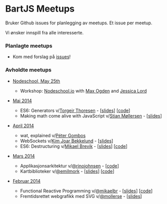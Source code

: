 BartJS Meetups
=======

Bruker Github issues for planlegging av meetups. Et issue per meetup.

Vi ønsker innspill fra alle interesserte.

### Planlagte meetups
 - Kom med forslag på [issues](https://github.com/BartJS/meetups/issues/)!

### Avholdte meetups
 - [Nodeschool, May 25th](https://github.com/BartJS/meetups/issues/7)
    - Workshop: [Nodeschool.io](http://nodeschool.io) with [Max Ogden](https://github.com/maxogden) and [Jessica Lord](https://github.com/jlord)

 - [Mai 2014](https://github.com/BartJS/meetups/issues/6)
    - ES6: Generators v/[Torgeir Thoresen](https://github.com/torgeir)  - [[slides](http://torgeir.github.io/generators-talk/)]  [[code](https://github.com/torgeir/generators-talk)]
    - Making math come alive with JavaScript v/[Stian Møllersen](https://github.com/mollerse) - [[slides](http://mollerse.github.io/sjs14/)]

 - [April 2014](https://github.com/BartJS/meetups/issues/3)
    - wat, explained v/[Péter Gombos](https://github.com/peterhgombos)
    - WebSockets v/[Kim Joar Bekkelund](https://github.com/kjbekkelund) - [[slides](https://speakerdeck.com/kimjoar/websockets-and-server-sent-events)]  
    - ES6: Destructuring v/[Mikael Brevik](https://github.com/mikaelbr) - [[slides](http://git.mikaelb.net/presentations/bartjs/destructuring/)]  [[code](https://gist.github.com/mikaelbr/9900818)]

 - [Mars 2014](https://github.com/BartJS/meetups/issues/2) 
    - Applikasjonsarkitektur v/[@rinojohnsen](https://twitter.com/rinojohnsen) -  [[code](https://github.com/rinoandrejohnsen/Shakei)]
    - Kartbiblioteker v/[@emilmork](https://twitter.com/3milm) -  [[slides](http://emilmork.github.io/presentations/leafletvsopenlayers/)] [[code](https://github.com/emilmork/leafletvsopenlayers)]

 - [Februar 2014](https://github.com/BartJS/meetups/issues/1)
    - Functional Reactive Programming v/[@mikaelbr](https://twitter.com/mikaelbrevik) - [[slides](http://git.mikaelb.net/presentations/bartjs/frp/)]  [[code](https://github.com/mikaelbr/presentations/tree/gh-pages/bartjs/frp-livecode)]
    - Fremtidsrettet webgrafikk med SVG v/[@mollerse](https://twitter.com/mollerse) - [[slides](http://mollerse.github.io/presentations/svg-bartjs/#/)]
